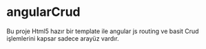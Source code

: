 # angularCrud

Bu proje Html5 hazır bir template ile angular js routing ve basit Crud işlemlerini kapsar sadece arayüz vardır.
